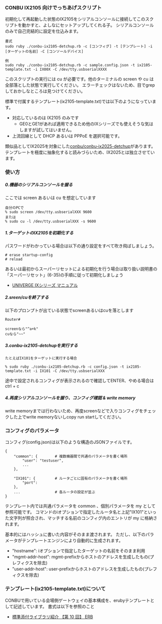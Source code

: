 ### CONBU IX2105 向けでっちあげスクリプト

初期化して再起動した状態のIX2105をシリアルコンソールに接続してこのスクリプトを動かすと、よしなにセットアップしてくれる子。
シリアルコンソールのみで自己完結的に設定を仕込みます。

```
書式
sudo ruby ./conbu-ix2105-detchup.rb -c [コンフィグ] -t [テンプレート] -i [ターゲットの名前] -C [コンソールデバイス]

例
sudo ruby ./conbu-ix2105-detchup.rb -c sample.config.json -t ix2105-template.txt -i IX00X -C /dev/tty.usbserialXXXX
```

このスクリプトの実行には cu が必要です。他のターミナルの screen や cu は全部落とした状態で実行してください。
エラーチェックはないため、目でgrepしておかしなところは見つけてください。

標準で付属するテンプレート(ix2105-template.txt)では以下のようになっています。

- 対応しているのは IX2105 のみです
  - GE0とGE1があれば適用できるため他のIXシリーズでも使えそうな気はしますが試してはいません。
- 上流回線として DHCP あるいは PPPoE を選択可能です。

類似品としてIX2025を対象にした[conbu/conbu-ix2025-detchup](https://github.com/conbu/conbu-ix2025-detchup)があります。
テンプレートを極度に抽象化すると読みづらいため、IX2025とは独立させています。

### 使い方

##### 0.機器のシリアルコンソールを握る

ここでは screen あるいは cu を想定しています

```
自分のPCで
% sudo screen /dev/tty.usbserialXXX 9600
または
% sudo cu -l /dev/tty.usbserialXXX -s 9600
```

##### 1.ターゲットのIX2105を初期化する

パスワードがわかっている場合は以下の通り設定をすべて吹き飛ばしましょう。

```
# erase startup-config
# reload
```

あるいは最初からスーパーリセットによる初期化を行う場合は取り扱い説明書の「スーパーリセット」(6-35)の手順に従って初期化しましょう

  - [UNIVERGE IXシリーズ マニュアル](https://jpn.nec.com/univerge/ix/Manual/index.html#um)

##### 2.sreen/cuを終了する

以下のプロンプトが出ている状態でscreenあるいはcuを落とします
```
Router#

screenなら"^a+k"
cuなら"~~"
```

##### 3.conbu-ix2105-detchupを実行する

```
たとえばIX101をターゲットに実行する場合

% sudo ruby ./conbu-ix2105-detchup.rb -c config.json -t ix2105-template.txt -i IX101 -C /dev/tty.usbserialXXX
```

途中で設定されるコンフィグが表示されるので確認してENTER、やめる場合はctrl + c


##### 4.再度シリアルコンソールを握り、コンフィグ確認 & write memory

write memoryまでは行わないため、再度screenなどで入りコンフィグをチェックした上でwrite memoryないしcopy run startしてください。


### コンフィグのパラメータ

コンフィグ(config.json)は以下のような構造のJSONファイルです。

```
{
	"common": {        # 複数機器間で共通のパラメータを書く場所
		"user": "testuser",
		...
	},

	"IX101": {         # ルータごとに固有のパラメータを書く場所
		"port":
	},
	...                # 各ルータの設定が並ぶ
}
```

テンプレート内では共通パラメータを common 、個別パラメータを my として参照可能です。
コマンドのiオプションで指定したルータ名と上記"IX101"といった文字列が照合され、マッチする名前のコンフィグ内のエントリが my に格納されます。

基本的にはハッシュに書いた内容がそのまま渡されます。
ただし、以下のパラメータがテンプレートエンジンにより自動的に生成されます。

- "hostname": iオプションで指定したターゲットの名前をそのまま利用
- "mgmt-addr-host": mgmt-prefixからホストのアドレスを生成したもの(プレフィクスを除去)
- "user-addr-host": user-prefixからホストのアドレスを生成したもの(プレフィクスを除去)

### テンプレート(ix2105-template.txt)について

CONBUで用いている会場側ゲートウェイの基本構成を、erubyテンプレートとして記述しています。
書式は以下を参照のこと

- [標準添付ライブラリ紹介 【第 10 回】 ERB](https://magazine.rubyist.net/articles/0017/0017-BundledLibraries.html)
